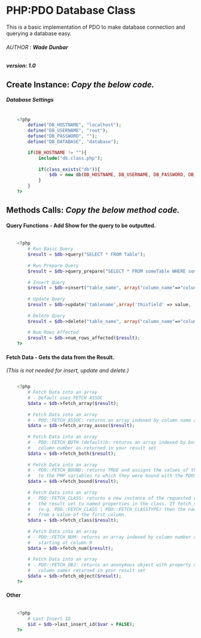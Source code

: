 PHP:PDO Database Class
======================

This is a basic implementation of PDO to make database connection and querying a database easy.

###### AUTHOR : **Wade Dunbar**
##### version: 1.0

## Create Instance: *Copy the below code.*

##### Database Settings

````php

	<?php
		define("DB_HOSTNAME", "localhost");
    	define("DB_USERNAME", "root");
    	define("DB_PASSWORD", "");
    	define("DB_DATABASE", "database");

	    if(DB_HOSTNAME != ""){
	    	include("db.class.php");
		    
		    if(class_exists("db")){
				$db = new db(DB_HOSTNAME, DB_USERNAME, DB_PASSWORD, DB_DATABASE);
			}
		}
	?>
````
	
## Methods Calls: *Copy the below method code.*

#### Query Functions - Add Show for the query to be outputted.

````php

	<?php
		# Run Basic Query
		$result = $db->query("SELECT * FROM Table");
	
		# Run Prepare Query
		$result = $db->query_prepare("SELECT * FROM someTable WHERE something = :comparison", array(':comparison' => $comparison));
	
		# Insert Query
		$result = $db->insert("table_name", array("column_name"=>"column_value"));
	
		# Update Query
		$result = $db->update('tablename',array('thisfield' => value, 'field2'=>value2),array('conditionfield'=>conValue));
	
		# Delete Query
		$result = $db->delete("table_name", array("column_name"=>"column_value"));
	
		# Num Rows Affected
		$result = $db->num_rows_affected($result);
	?>

````

#### Fetch Data - Gets the data from the Result. 
*(This is not needed for insert, update and delete.)*

````php

	<?php
		# Fetch Data into an array
		# - Default uses FETCH ASSOC
		$data = $db->fetch_array($result);
	
		# Fetch Data into an array 
		# - PDO::FETCH_ASSOC: returns an array indexed by column name as returned in your result set
		$data = $db->fetch_array_assoc($result);
	
		# Fetch Data into an array
		# - PDO::FETCH_BOTH (default)b: returns an array indexed by both column name and 0-indexed 
		#   column number as returned in your result set
		$data = $db->fetch_both($result);
	
		# Fetch Data into an array
		# - PDO::FETCH_BOUND: returns TRUE and assigns the values of the columns in your result set 
		#   to the PHP variables to which they were bound with the PDOStatement::bindColumn() method
		$data = $db->fetch_bound($result);
	
		# Fetch Data into an array
		# - PDO::FETCH_CLASS: returns a new instance of the requested class, mapping the columns of 
		#	the result set to named properties in the class. If fetch_style includes PDO::FETCH_CLASSTYPE 
		#	(e.g. PDO::FETCH_CLASS | PDO::FETCH_CLASSTYPE) then the name of the class is determined 
		# 	from a value of the first column.
		$data = $db->fetch_class($result);
	
		# Fetch Data into an array
		# - PDO::FETCH_NUM: returns an array indexed by column number as returned in your result set, 
		#	starting at column 0
		$data = $db->fetch_num($result);
	
		# Fetch Data into an array
		# - PDO::FETCH_OBJ: returns an anonymous object with property names that correspond to the 
		#	column names returned in your result set
		$data = $db->fetch_object($result);
	?>

````
	
#### Other

````php

	<?php
		# Last Insert ID
		$id = $db->last_insert_id($var = FALSE);
	?>
	
````
